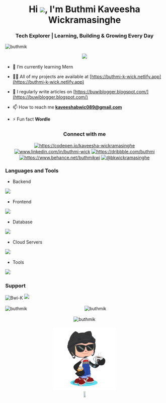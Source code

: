 
<h1 align="center">Hi
  <img src="https://media.giphy.com/media/hVa6t0WpoDOk7Pxb7l/giphy.gif" width="50">, I'm Buthmi Kaveesha Wickramasinghe
</h1> 
<h3 align="center">Tech Explorer | Learning, Building & Growing Every Day</h3>

<p align="left"> <img src="https://komarev.com/ghpvc/?username=buthmik&label=Profile%20views&color=0e75b6&style=flat" alt="buthmik" /> </p>

<p align="center">
  <a href="https://github.com/fairyland0926"><img src="https://readme-typing-svg.herokuapp.com/?lines=Web%20Developer;Full%20Stack-developing;Always%20learning%20new%20tech&font=Pacifico&center=true&width=650&height=120&color=58a6ff&vCenter=true&size=35%22"></a>
</p>


- 🌱 I’m currently learning Mern 

- 👨‍💻 All of my projects are available at [https://buthmi-k-wick.netlify.app](https://buthmi-k-wick.netlify.app)

- 📝 I regularly write articles on [https://buwiblogger.blogspot.com/](https://buwiblogger.blogspot.com/)

- 📫 How to reach me **kaveeshabwic089@gmail.com**

- ⚡ Fun fact **Wordle**


<h3 align="center">Connect with me </h3>
<p align="center">
<a href="https://codepen.io/https://codepen.io/kaveesha-wickramasinghe" target="blank"><img align="center" src="https://raw.githubusercontent.com/rahuldkjain/github-profile-readme-generator/master/src/images/icons/Social/codepen.svg" alt="https://codepen.io/kaveesha-wickramasinghe" height="30" width="40" /></a>
<a href="https://linkedin.com/in/www.linkedin.com/in/buthmi-wick" target="blank"><img align="center" src="https://raw.githubusercontent.com/rahuldkjain/github-profile-readme-generator/master/src/images/icons/Social/linked-in-alt.svg" alt="www.linkedin.com/in/buthmi-wick" height="30" width="40" /></a>
<a href="https://dribbble.com/https://dribbble.com/buthmi" target="blank"><img align="center" src="https://raw.githubusercontent.com/rahuldkjain/github-profile-readme-generator/master/src/images/icons/Social/dribbble.svg" alt="https://dribbble.com/buthmi" height="30" width="40" /></a>
<a href="https://www.behance.net/https://www.behance.net/buthmikwi" target="blank"><img align="center" src="https://raw.githubusercontent.com/rahuldkjain/github-profile-readme-generator/master/src/images/icons/Social/behance.svg" alt="https://www.behance.net/buthmikwi" height="30" width="40" /></a>
<a href="https://medium.com/@bkwickramasinghe" target="blank"><img align="center" src="https://raw.githubusercontent.com/rahuldkjain/github-profile-readme-generator/master/src/images/icons/Social/medium.svg" alt="@bkwickramasinghe" height="30" width="40" /></a>
</p>

<h3 align="left">Languages and Tools</h3>

- Backend
<p align="left">
  <a href="https://skillicons.dev">
    <img src="https://skillicons.dev/icons?i=java,nodejs,py,spring,flask,express," />
  </a>
</p>

- Frontend
<p align="left">
  <a href="https://skillicons.dev">
    <img src="https://skillicons.dev/icons?i=ts,js,react,nextjs,tailwind,materialui" />
  </a>
</p>

- Database
<p align="left">
  <a href="https://skillicons.dev">
    <img src="https://skillicons.dev/icons?i=mongodb,mysql,postgresql" />
  </a>
</p>

- Cloud Servers
<p align="left">
  <a href="https://skillicons.dev">
    <img src="https://skillicons.dev/icons?i=azure,firebase" />
  </a>
</p>

- Tools
<p align="left">
  <a href="https://skillicons.dev">
    <img src="https://skillicons.dev/icons?i=git,github,docker,figma,xd,idea,vscode,postman,photoshop,indesign,unity" />
  </a>
</p>



<div align ="left">
 <h3>Support</h3>
  <img align="center"src="https://cdn.ko-fi.com/cdn/kofi3.png?v=3" height="50" width="210" alt="Bwi-K" />
   <img src = "https://github.com/7oSkaaa/7oSkaaa/blob/main/Images/about_me.gif?raw=true" width = 4px>
    <br>
     <br>
     </div>
 
<div align="center">
 <img align="left" src="https://github-readme-stats.vercel.app/api/top-langs?username=buthmik&theme=github_dark&hide_border=true&show_icons=true&locale=en&layout=compact" alt="buthmik" />
  <img src="https://github-readme-stats.vercel.app/api?username=buthmik&theme=github_dark&hide_border=true&show_icons=true&locale=en" alt="buthmik" />
   <br>
   <br>
    <img src="https://github-readme-streak-stats.herokuapp.com/?user=buthmik&theme=algolia&background=0d1117&hide_border=true" alt="buthmik" />
     <br>
      <br>
       <img src="https://raw.githubusercontent.com/AhmedFathyDev/AhmedFathyDev/main/GitHub.png" alt="GitHub Octocat Drinking a Cup of Coffee" height="200">
        <br>
        <img  src="https://i.imgur.com/dBaSKWF.gif" height="20" width="10%">
       </div>


